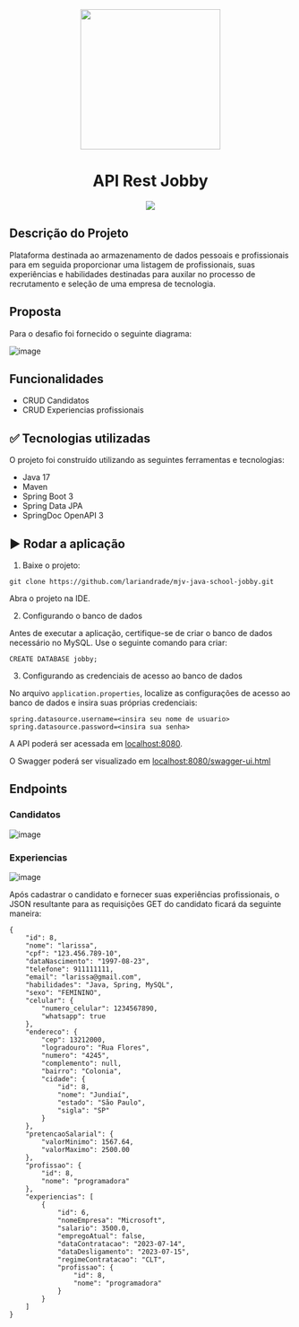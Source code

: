 <div align="center">
    <img src="https://github.com/lariandrade/mjv-java-school-jobby/assets/44838761/649eac87-ed6f-4975-b95f-1599d47c2338" weight="350" height="250"/>
    <h1 align="center">API Rest Jobby</h1>
</div>
<div align="center">
<img src="http://img.shields.io/static/v1?label=STATUS&message=FINALIZADO&color=GREEN&style=for-the-badge"/>
</div>

## Descrição do Projeto
Plataforma destinada ao armazenamento de dados pessoais e profissionais para em seguida proporcionar uma listagem de profissionais, suas experiências e habilidades destinadas para auxilar no processo de recrutamento e seleção de uma empresa de tecnologia. 

## Proposta
Para o desafio foi fornecido o seguinte diagrama:

![image](https://github.com/lariandrade/mjv-java-school-jobby/assets/44838761/c86dbf69-7499-4fbf-98c4-df6001820aa3)

## Funcionalidades
- CRUD Candidatos
- CRUD Experiencias profissionais

## ✅ Tecnologias utilizadas

O projeto foi construído utilizando as seguintes ferramentas e tecnologias:

- Java 17
- Maven
- Spring Boot 3
- Spring Data JPA
- SpringDoc OpenAPI 3


## ▶️ Rodar a aplicação
1. Baixe o projeto:
```
git clone https://github.com/lariandrade/mjv-java-school-jobby.git
```
Abra o projeto na IDE.

2. Configurando o banco de dados

Antes de executar a aplicação, certifique-se de criar o banco de dados necessário no MySQL. Use o seguinte comando para criar:
```
CREATE DATABASE jobby;
```
3. Configurando as credenciais de acesso ao banco de dados

No arquivo `application.properties`, localize as configurações de acesso ao banco de dados e insira suas próprias credenciais:
```
spring.datasource.username=<insira seu nome de usuario>
spring.datasource.password=<insira sua senha>
```

A API poderá ser acessada em [localhost:8080](http://localhost:8080).

O Swagger poderá ser visualizado em [localhost:8080/swagger-ui.html](http://localhost:8080/swagger-ui.html)

## Endpoints

### Candidatos
![image](https://github.com/lariandrade/mjv-java-school-jobby/assets/44838761/7eed12d4-b078-446f-ba7f-c01746a65dc9)

### Experiencias
![image](https://github.com/lariandrade/mjv-java-school-jobby/assets/44838761/18aad81c-2c7b-4e9a-8568-8cc2ce4978e4)

Após cadastrar o candidato e fornecer suas experiências profissionais, o JSON resultante para as requisições GET do candidato ficará da seguinte maneira:

```
{
    "id": 8,
    "nome": "larissa",
    "cpf": "123.456.789-10",
    "dataNascimento": "1997-08-23",
    "telefone": 911111111,
    "email": "larissa@gmail.com",
    "habilidades": "Java, Spring, MySQL",
    "sexo": "FEMININO",
    "celular": {
        "numero_celular": 1234567890,
        "whatsapp": true
    },
    "endereco": {
        "cep": 13212000,
        "logradouro": "Rua Flores",
        "numero": "4245",
        "complemento": null,
        "bairro": "Colonia",
        "cidade": {
            "id": 8,
            "nome": "Jundiaí",
            "estado": "São Paulo",
            "sigla": "SP"
        }
    },
    "pretencaoSalarial": {
        "valorMinimo": 1567.64,
        "valorMaximo": 2500.00
    },
    "profissao": {
        "id": 8,
        "nome": "programadora"
    },
    "experiencias": [
        {
            "id": 6,
            "nomeEmpresa": "Microsoft",
            "salario": 3500.0,
            "empregoAtual": false,
            "dataContratacao": "2023-07-14",
            "dataDesligamento": "2023-07-15",
            "regimeContratacao": "CLT",
            "profissao": {
                "id": 8,
                "nome": "programadora"
            }
        }
    ]
}

```

